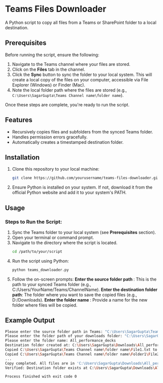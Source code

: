 # Teams Files Downloader

A Python script to copy all files from a Teams or SharePoint folder to a local destination.

## Prerequisites
Before running the script, ensure the following:
1. Navigate to the Teams channel where your files are stored.
2. Click on the **Files** tab in the channel.
3. Click the **Sync** button to sync the folder to your local system. This will create a local copy of the files on your computer, accessible via File Explorer (Windows) or Finder (Mac).
4. Note the local folder path where the files are stored (e.g., `C:\Users\SagarGupta\Teams Channel name\folder name`).

Once these steps are complete, you're ready to run the script.

## Features
- Recursively copies files and subfolders from the synced Teams folder.
- Handles permission errors gracefully.
- Automatically creates a timestamped destination folder.

## Installation
1. Clone this repository to your local machine:
   ```bash
   git clone https://github.com/yourusername/teams-files-downloader.git

2. Ensure Python is installed on your system. If not, download it from the official Python website and add it to your system's PATH.

## Usage

### Steps to Run the Script:
1. Sync the Teams folder to your local system (see **Prerequisites** section).
2. Open your terminal or command prompt.
3. Navigate to the directory where the script is located.
   ```bash
   cd /path/to/your/script
4. Run the script using Python:
   ```bash
   python teams_downloader.py
5. Follow the on-screen prompts:
   <b>Enter the source folder path </b>: This is the path to your synced Teams folder (e.g., C:/Users/YourName/Teams/ChannelName).
   <b>Enter the destination folder path</b>: The folder where you want to save the copied files (e.g., D:/Downloads).
   <b>Enter the folder name </b>: Provide a name for the new folder where files will be copied.

## Example Output

```bash
Please enter the source folder path in Teams: "C:\Users\SagarGupta\Teams Channel name\folder name"
Please enter the folder path of your downloads folder: "C:\Users\SagarGupta\Downloads"
Please enter the folder name: All_performance_decks
Destination folder created at: C:\Users\SagarGupta\Downloads\All_performance_decks
Copied C:\Users\SagarGupta\Teams Channel name\folder name\File1.txt to C:\Users\SagarGupta\Downloads\All_performance_decks\File1.txt
Copied C:\Users\SagarGupta\Teams Channel name\folder name\Folder1\File2.txt to C:\Users\SagarGupta\Downloads\All_performance_decks\Folder1\File2.txt
...
Copy completed. All files are in 'C:\Users\SagarGupta\Downloads\All_performance_decks'.
Verified: Destination folder exists at C:\Users\SagarGupta\Downloads\All_performance_decks.

Process finished with exit code 0